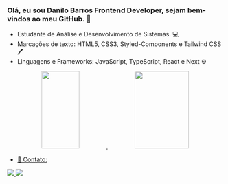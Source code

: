 ### Olá, eu sou Danilo Barros Frontend Developer, sejam bem-vindos ao meu GitHub. 👋


- Estudante de Análise e Desenvolvimento de Sistemas. 💻
- Marcações de texto: HTML5, CSS3, Styled-Components e Tailwind CSS 🖊️
- Linguagens e Frameworks: JavaScript, TypeScript, React e Next ⚙️
  
<div align="center">
  <a href="https://github.com/danilobarros3">
  <img width="42%" height="180em" src="https://github-readme-stats.vercel.app/api?username=danilobarros3&show_icons=true&theme=dark&include_all_commits=true&count_private=true"/>
  <img width="50%" height="180em" src="https://github-readme-stats.vercel.app/api/top-langs/?username=danilobarros3&layout=compact&langs_count=7&theme=dark"/>
</div>

- 📲 Contato: 
<div> 
<a href="https://www.linkedin.com/in/danilobarros3/" target="_blank"><img src="https://img.shields.io/badge/-LinkedIn-%230077B5?style=for-the-badge&logo=linkedin&logoColor=white" target="_blank">
<a href = "mailto:danbarros3@gmail.com"><img src="https://img.shields.io/badge/-Gmail-%23333?style=for-the-badge&logo=gmail&logoColor=white" target="_blank"></a>



</div>
